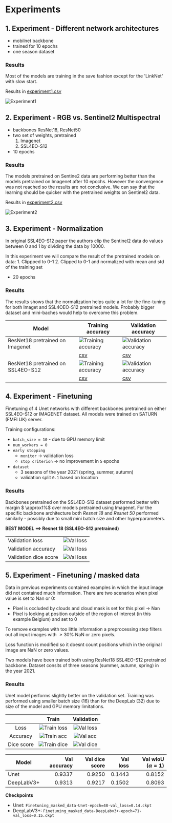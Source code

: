 # Experiments

## 1. Experiment - Different network architectures

- mobilnet backbone
- trained for 10 epochs
- one season dataset

### Results

Most of the models are training in the save fashion except for the 'LinkNet' with slow start.

Results in [experiment1.csv](./../md_assets/experiments/experiment1.csv)

![Experiment1](./../md_assets/images/experiment1.png)


## 2. Experiment - RGB vs. Sentinel2 Multispectral

- backbones ResNet18, ResNet50 
- two set of weights, pretrained 
    1. Imagenet
    2. SSL4EO-S12
- 10 epochs

### Results

The models pretrained on Sentine2 data are performing better than the models pretrained on Imagenet after 10 epochs. However the convergence was not reached so the results are not conclusive. We can say that the learning should be quicker with the pretrained weights on Sentinel2 data.

Results in [experiment2.csv](./../md_assets/experiments/experiment2.csv)

![Experiment2](./../md_assets/images/experiment2.png)



## 3. Experiment - Normalization

In original SSL4EO-S12 paper the authors clip the Sentinel2 data do values between 0 and 1 by dividing the data by 10000.

In this experiment we will compare the result of the pretrained models on data:
    1. Clippped to 0-1
    2. Clipped to 0-1 and normalized with mean and std of the training set

- 20 epochs

### Results

The results shows that the normalization helps quite a lot for the fine-tuning for both Imaget and SSL4OEO-S12 pretrained models. Probably bigger dataset and mini-baches would help to overcome this problem.


| Model | Training accuracy | Validation accuracy |
| ---   | --- | --- |
| ResNet18 pretrained on Imagenet | ![Training accuracy](./../md_assets/images/experiment3_train_acc.png) | ![Validation accuracy](./../md_assets/images/experiment3_val_acc.png) |
|  | [csv](./../md_assets/experiments/experiment3_train_acc.csv) | [csv](./../md_assets/experiments/experiment3_val_acc.csv) |
| ResNet18 pretrained on SSL4EO-S12 | ![Training accuracy](./../md_assets/images/experiment3_train_acc_S2.png) | ![Validation accuracy](./../md_assets/images/experiment3_val_acc_S2.png) |
|  | [csv](./../md_assets/experiments/experiment3_train_acc_S2.csv) | [csv](./../md_assets/experiments/experiment3_val_acc_S2.csv) |

## 4. Experiment - Finetuning

Finetuning of 4 Unet networks with different backbones pretrained on either SSL4EO-S12 or IMAGENET dataset. All models were trained on SATURN (FMFI UK) server.

Training configurations:
* `batch_size = 10` - due to GPU memory limit
* `num_workers = 0`
* `early stopping`
    * `monitor` -> validation loss
    * `stop criterion` -> no improvement in `5` epochs
* `dataset` 
    * 3 seasons of the year 2021 (spring, summer, autumn)
    * validation split `0.1` based on location

### Results

Backbones pretrained on the SSL4EO-S12 dataset performed better with margin $ \approx1\%$ over models pretrained using Imagenet. For the specific backbone architecture both *Resnet 18* and *Resnet 50* performed similarly - possibly due to small mini batch size and other hyperparameters.

**BEST MODEL ==> Resnet 18 (SSL4EO-S12 pretrained)**

| | |
| --- | --- |
| Validation loss | ![Val loss](../md_assets/images/finetuned_val_loss.png) |
| Validation accuracy | ![Val loss](../md_assets/images/finetuned_val_acc.png) |
| Validation dice score | ![Val loss](../md_assets/images/finetuned_dice_score.png) |


## 5. Experiment - Finetuning / masked data

Data in previous experiments contained examples in which the input image did not contained much information. There are two scenarios when pixel value is set to Nan or 0:
    
- Pixel is occluded by clouds and cloud mask is set for this pixel -> Nan
- Pixel is looking at position outside of the region of interest (in this example Belgium) and set to 0

To remove examples with too little information a preprocessing step filters out all input images with $\geq 30\%$  NaN or zero pixels.

Loss function is modified so it doesnt count positions which in the original image are NaN or zero values.

Two models have been trained both using ResNet18 SSL4EO-S12 pretrained backbone. Dataset consits of three seasons (summer, autumn, spring) in the year 2021.

### Results

Unet model performs slightly better on the validation set. Training was performed using smaller batch size (16) than for the DeepLab (32) due to size of the model and GPU memory limitations.

| | Train | Validation |
| :---: | :---: | :---: |
| Loss | ![Train loss](../md_assets/images/experiment5/train_loss_2.png) | ![Val loss](../md_assets/images/experiment5/val_loss_2.png) | 
| Accuracy | ![Train acc](../md_assets/images/experiment5/train_acc_2.png) | ![Val acc](../md_assets/images/experiment5/val_acc2.png) | 
| Dice score | ![Train dice](../md_assets/images/experiment5/train_dice_2.png) | ![Val dice](../md_assets/images/experiment5/val_dice_2.png) | 


| Model | Val accuracy | Val dice score | Val loss | Val wIoU ($\alpha=1$) |
| --- | ---: | ---: | ---: | ---: | 
| Unet | 0.9337 | 0.9250 | 0.1443 | 0.8152 |
| DeepLabV3+ | 0.9313 | 0.9217 | 0.1502 |  0.8093 |

**Checkpoints**
- Unet:  `Finetuning_masked_data-Unet-epoch=48-val_loss=0.14.ckpt`
- DeepLabV3+: `Finetuning_masked_data-DeepLabv3+-epoch=71-val_loss=0.15.ckpt`
